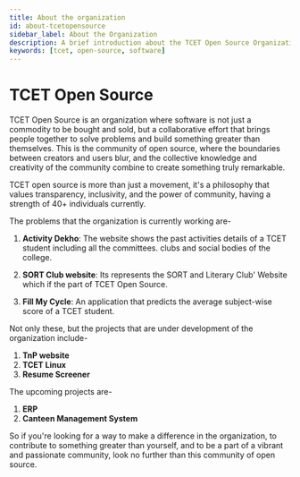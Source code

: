 ```yaml
---
title: About the organization
id: about-tcetopensource
sidebar_label: About the Organization
description: A brief introduction about the TCET Open Source Organization
keywords: [tcet, open-source, software]
---
```


# TCET Open Source

TCET Open Source is an organization where software is not just a commodity to be bought and sold, but a collaborative effort that brings people together to solve problems and build something greater than themselves. This is the community of open source, where the boundaries between creators and users blur, and the collective knowledge and creativity of the community combine to create something truly remarkable. 

TCET open source is more than just a movement, it's a philosophy that values transparency, inclusivity, and the power of community, having a strength of 40+ individuals currently. 

The problems that the organization is currently working are-
1. **Activity Dekho**: The website shows the past activities details of a TCET student including all the committees. clubs and social bodies of the college. 

2. **SORT Club website**: Its represents the SORT and Literary Club' Website which if the part of TCET Open Source.

3. **Fill My Cycle**: An application that predicts the average subject-wise score of a TCET student.

Not only these, but the projects that are under development of the organization include-
1. **TnP website**
2. **TCET Linux**
3. **Resume Screener**

The upcoming projects are-
1. **ERP**
2. **Canteen Management System**

So if you're looking for a way to make a difference in the organization, to contribute to something greater than yourself, and to be a part of a vibrant and passionate community, look no further than this community of open source. 
